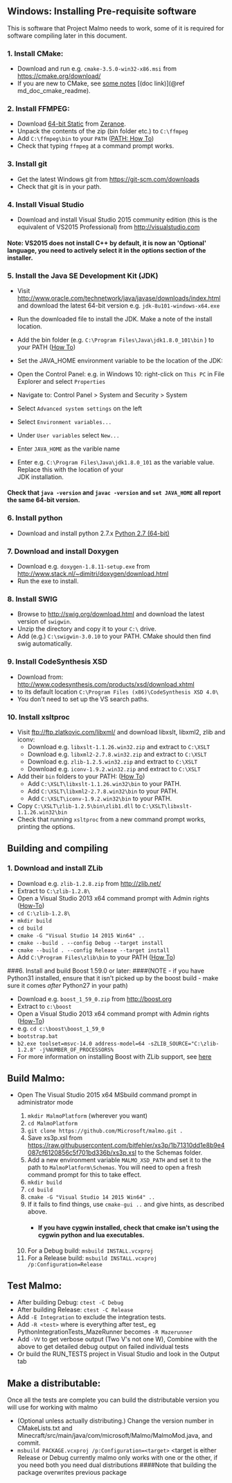 ## Windows: Installing Pre-requisite software ##

This is software that Project Malmo needs to work, some of it is required for software compiling later in this document.

###  1. Install CMake:

  * Download and run e.g. `cmake-3.5.0-win32-x86.msi` from https://cmake.org/download/
  * If you are new to CMake, see [some notes](cmake_readme.md) [(doc link)](@ref md_doc_cmake_readme).

###  2. Install FFMPEG: 
  * Download [64-bit Static](http://ffmpeg.zeranoe.com/builds/win64/static/ffmpeg-latest-win64-static.7z) from [Zeranoe](http://ffmpeg.zeranoe.com/builds/).
  * Unpack the contents of the zip (bin folder etc.) to `C:\ffmpeg`
  * Add `C:\ffmpeg\bin` to your `PATH` ([PATH: How To](https://support.microsoft.com/en-us/kb/310519))
  * Check that typing `ffmpeg` at a command prompt works.

###  3. Install git
  * Get the latest Windows git from https://git-scm.com/downloads
  * Check that git is in your path.  

###  4. Install Visual Studio
  * Download and install Visual Studio 2015 community edition (this is the equivalent of VS2015 Professional) from http://visualstudio.com
#### Note: VS2015 does not install C++ by default, it is now an 'Optional' language, you need to actively select it in the options section of the installer.

### 5. Install the Java SE Development Kit (JDK) ###

  * Visit http://www.oracle.com/technetwork/java/javase/downloads/index.html and download the latest 64-bit version 
e.g. `jdk-8u101-windows-x64.exe`

  * Run the downloaded file to install the JDK. Make a note of the install location.

  * Add the bin folder (e.g. `C:\Program Files\Java\jdk1.8.0_101\bin` ) to your PATH ([How To](https://support.microsoft.com/en-us/kb/310519))

  * Set the JAVA_HOME environment variable to be the location of the JDK:

  * Open the Control Panel: e.g. in Windows 10: right-click on `This PC` in File Explorer and select `Properties`
  * Navigate to: Control Panel > System and Security > System
  * Select `Advanced system settings` on the left
  * Select `Environment variables...`
  * Under `User variables` select `New...`
  * Enter `JAVA_HOME` as the varible name
  * Enter e.g. `C:\Program Files\Java\jdk1.8.0_101` as the variable value. Replace this with the location of your  
    JDK installation.
  
#### Check that `java -version` and `javac -version` and `set JAVA_HOME` all report the same 64-bit version.
 
### 6. Install python

  * Download and install python 2.7.x [Python 2.7 (64-bit)](https://www.python.org/ftp/python/2.7.12/python-2.7.12.amd64.msi)

### 7. Download and install Doxygen
  * Download e.g. `doxygen-1.8.11-setup.exe` from http://www.stack.nl/~dimitri/doxygen/download.html
  * Run the exe to install.

### 8. Install SWIG
  * Browse to http://swig.org/download.html and download the latest version of `swigwin`.
  * Unzip the directory and copy it to your `C:\` drive.
  * Add (e.g.) `C:\swigwin-3.0.10` to your PATH. CMake should then find swig automatically.
    
### 9. Install CodeSynthesis XSD 
  * Download from: http://www.codesynthesis.com/products/xsd/download.xhtml
  * to its default location `C:\Program Files (x86)\CodeSynthesis XSD 4.0\`
  *  You don't need to set up the VS search paths.
    
### 10. Install xsltproc
 
  * Visit ftp://ftp.zlatkovic.com/libxml/ and download libxslt, libxml2, zlib and iconv:
    * Download e.g. `libxslt-1.1.26.win32.zip` and extract to `C:\XSLT`
    * Download e.g. `libxml2-2.7.8.win32.zip` and extract to `C:\XSLT`
    * Download e.g. `zlib-1.2.5.win32.zip` and extract to `C:\XSLT`
    * Download e.g. `iconv-1.9.2.win32.zip` and extract to `C:\XSLT`
  * Add their `bin` folders to your PATH: ([How To](https://support.microsoft.com/en-us/kb/310519))
    * Add `C:\XSLT\libxslt-1.1.26.win32\bin` to your PATH.
    * Add `C:\XSLT\libxml2-2.7.8.win32\bin` to your PATH.
    * Add `C:\XSLT\iconv-1.9.2.win32\bin` to your PATH.
  * Copy `C:\XSLT\zlib-1.2.5\bin\zlib1.dll` to `C:\XSLT\libxslt-1.1.26.win32\bin`
  * Check that running `xsltproc` from a new command prompt works, printing the options.

## Building and compiling


### 1. Download and install ZLib 



  * Download e.g. `zlib-1.2.8.zip` from http://zlib.net/
  * Extract to `C:\zlib-1.2.8\`
  * Open a Visual Studio 2013 x64 command prompt with Admin rights ([How-To](https://technet.microsoft.com/en-us/library/cc947813(v=ws.10).aspx))
  * `cd C:\zlib-1.2.8\`
  * `mkdir build`
  * `cd build`
  * `cmake -G "Visual Studio 14 2015 Win64" ..`
  * `cmake --build . --config Debug --target install`
  * `cmake --build . --config Release --target install`
  * Add `C:\Program Files\zlib\bin` to your PATH ([How To](https://support.microsoft.com/en-us/kb/310519))

###6. Install and build Boost 1.59.0 or later: 
####(NOTE - if you have Python31 installed, ensure that it isn't picked up by the boost build - make sure it comes _after_ Python27 in your path)
  * Download e.g. `boost_1_59_0.zip` from http://boost.org
  * Extract to `c:\boost`
  * Open a Visual Studio 2013 x64 command prompt with Admin rights ([How-To](https://technet.microsoft.com/en-us/library/cc947813(v=ws.10).aspx))
  * e.g. `cd c:\boost\boost_1_59_0`
  * `bootstrap.bat`
  * `b2.exe toolset=msvc-14.0 address-model=64 -sZLIB_SOURCE="C:\zlib-1.2.8" -j%NUMBER_OF_PROCESSORS%`
  * For more information on installing Boost with ZLib support, see [here](http://www.boost.org/doc/libs/1_59_0/libs/iostreams/doc/installation.html)

## Build Malmo:

  * Open The Visual Studio 2015 x64 MSbuild command prompt in administrator mode

    1. `mkdir MalmoPlatform` (wherever you want)
    2. `cd MalmoPlatform`
    3. `git clone https://github.com/Microsoft/malmo.git .`
    4. Save xs3p.xsl from https://raw.githubusercontent.com/bitfehler/xs3p/1b71310dd1e8b9e4087cf6120856c5f701bd336b/xs3p.xsl to the Schemas folder.
    5. Add a new environment variable `MALMO_XSD_PATH` and set it to the path to `MalmoPlatform\Schemas`. You will need to open a fresh command prompt for this to take effect.
    6. `mkdir build`
    7. `cd build`
    8. `cmake -G "Visual Studio 14 2015 Win64" ..`
    9. If it fails to find things, use `cmake-gui ..` and give hints, as described above.  
       * #### If you have cygwin installed, check that cmake isn't using the cygwin python and lua executables.
    10. For a Debug build: `msbuild INSTALL.vcxproj`  
    11.  For a Release build: `msbuild INSTALL.vcxproj /p:Configuration=Release`
 
## Test Malmo:
  * After building Debug: `ctest -C Debug`
  * After building Release: `ctest -C Release`
  * Add `-E Integration` to exclude the integration tests.
  * Add `-R <test>` where <test> is everything after test_ eg PythonIntegrationTests_MazeRunner becomes `-R Mazerunner` 
  * Add `-VV` to get verbose output (Two V's not one W), Combine with the above to get detailed debug output on failed individual tests
  * Or build the RUN_TESTS project in Visual Studio and look in the Output tab

## Make a distributable:

Once all the tests are complete you can build the distributable version you will use for working with malmo


  * (Optional unless actually distributing.) Change the version number in CMakeLists.txt and Minecraft/src/main/java/com/microsoft/Malmo/MalmoMod.java, and commit.
  * `msbuild PACKAGE.vcxproj /p:Configuration=<target>` <target is either Release or Debug currently malmo only works with one or the other, if you need both you need dual distributions
####Note that building the package overwrites previous package




